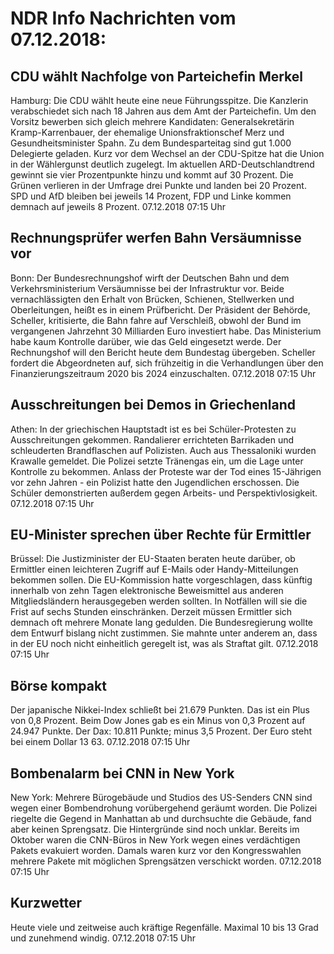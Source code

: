# NDR Info Nachrichten vom 07.12.2018:


## CDU wählt Nachfolge von Parteichefin Merkel
Hamburg: Die CDU wählt heute eine neue Führungsspitze. Die Kanzlerin verabschiedet sich nach 18 Jahren aus dem Amt der Parteichefin. Um den Vorsitz bewerben sich gleich mehrere Kandidaten: Generalsekretärin Kramp-Karrenbauer, der ehemalige Unionsfraktionschef Merz und Gesundheitsminister Spahn. Zu dem Bundesparteitag sind gut 1.000 Delegierte geladen. Kurz vor dem Wechsel an der CDU-Spitze hat die Union in der Wählergunst deutlich zugelegt. Im aktuellen ARD-Deutschlandtrend gewinnt sie vier Prozentpunkte hinzu und kommt auf 30 Prozent. Die Grünen verlieren in der Umfrage drei Punkte und landen bei 20 Prozent. SPD und AfD bleiben bei jeweils 14 Prozent, FDP und Linke kommen demnach auf jeweils 8 Prozent. 07.12.2018 07:15 Uhr 

## Rechnungsprüfer werfen Bahn Versäumnisse vor
Bonn: Der Bundesrechnungshof wirft der Deutschen Bahn und dem Verkehrsministerium Versäumnisse bei der Infrastruktur vor. Beide vernachlässigten den Erhalt von Brücken, Schienen, Stellwerken und Oberleitungen, heißt es in einem Prüfbericht. Der Präsident der Behörde, Scheller, kritisierte, die Bahn fahre auf Verschleiß, obwohl der Bund im vergangenen Jahrzehnt 30 Milliarden Euro investiert habe. Das Ministerium habe kaum Kontrolle darüber, wie das Geld eingesetzt werde. Der Rechnungshof will den Bericht heute dem Bundestag übergeben. Scheller fordert die Abgeordneten auf, sich frühzeitig in die Verhandlungen über den Finanzierungszeitraum 2020 bis 2024 einzuschalten. 07.12.2018 07:15 Uhr 

## Ausschreitungen bei Demos in Griechenland
Athen: In der griechischen Hauptstadt ist es bei Schüler-Protesten zu Ausschreitungen gekommen. Randalierer errichteten Barrikaden und schleuderten Brandflaschen auf Polizisten. Auch aus Thessaloniki wurden Krawalle gemeldet. Die Polizei setzte Tränengas ein, um die Lage unter Kontrolle zu bekommen. Anlass der Proteste war der Tod eines 15-Jährigen vor zehn Jahren - ein Polizist hatte den Jugendlichen erschossen. Die Schüler demonstrierten außerdem gegen Arbeits- und Perspektivlosigkeit. 07.12.2018 07:15 Uhr 

## EU-Minister sprechen über Rechte für Ermittler
Brüssel: Die Justizminister der EU-Staaten beraten heute darüber, ob Ermittler einen leichteren Zugriff auf E-Mails oder Handy-Mitteilungen bekommen sollen. Die EU-Kommission hatte vorgeschlagen, dass künftig innerhalb von zehn Tagen elektronische Beweismittel aus anderen Mitgliedsländern herausgegeben werden sollten. In Notfällen will sie die Frist auf sechs Stunden einschränken. Derzeit müssen Ermittler sich demnach oft mehrere Monate lang gedulden. Die Bundesregierung wollte dem Entwurf bislang nicht zustimmen. Sie mahnte unter anderem an, dass in der EU noch nicht einheitlich geregelt ist, was als Straftat gilt. 07.12.2018 07:15 Uhr 

## Börse kompakt
Der japanische Nikkei-Index schließt bei 21.679 Punkten. Das ist ein Plus von 0,8 Prozent. Beim Dow Jones gab es ein Minus von 0,3 Prozent auf 24.947 Punkte. Der Dax:		10.811 Punkte; minus 3,5 Prozent. Der Euro steht bei einem Dollar 13 63. 07.12.2018 07:15 Uhr 

## Bombenalarm bei CNN in New York
New York: Mehrere Bürogebäude und Studios des US-Senders CNN sind wegen einer Bombendrohung vorübergehend geräumt worden. Die Polizei riegelte die Gegend in Manhattan ab und durchsuchte die Gebäude, fand aber keinen Sprengsatz. Die Hintergründe sind noch unklar. Bereits im Oktober waren die CNN-Büros in New York wegen eines verdächtigen Pakets evakuiert worden. Damals waren kurz vor den Kongresswahlen mehrere Pakete mit möglichen Sprengsätzen verschickt worden. 07.12.2018 07:15 Uhr 

## Kurzwetter
Heute viele und zeitweise auch kräftige Regenfälle. Maximal 10 bis 13 Grad und zunehmend windig. 07.12.2018 07:15 Uhr 
